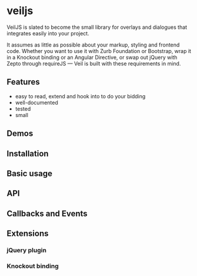 veiljs
======

VeilJS is slated to become the small library for overlays and dialogues that 
integrates easily into your project.

It assumes as little as possible about your markup, styling and frontend code. 
Whether you want to use it with Zurb Foundation or Bootstrap, wrap it in a 
Knockout binding or an Angular Directive, or swap out jQuery with Zepto through 
requireJS — Veil is built with these requirements in mind.

Features
--------

* easy to read, extend and hook into to do your bidding
* well-documented
* tested
* small

Demos
-----

Installation
------------

Basic usage
-----------

API
---

Callbacks and Events
--------------------

Extensions
----------

### jQuery plugin ###

### Knockout binding ###